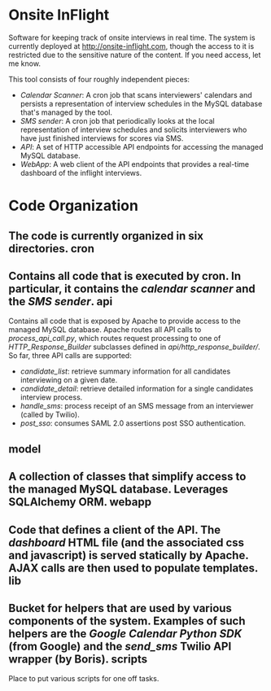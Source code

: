 Onsite InFlight
===============
Software for keeping track of onsite interviews in real time. The system is currently deployed at <http://onsite-inflight.com>, though the access to it is restricted due to the sensitive nature of the content. If you need access, let me know.

This tool consists of four roughly independent pieces:
- *Calendar Scanner*: A cron job that scans interviewers' calendars and persists a representation of interview schedules in the MySQL database that's managed by the tool.
- *SMS sender*: A cron job that periodically looks at the local representation of interview schedules and solicits interviewers who have just finished interviews for scores via SMS.
- *API*: A set of HTTP accessible API endpoints for accessing the managed MySQL database.
- *WebApp*: A web client of the API endpoints that provides a real-time dashboard of the inflight interviews.

Code Organization
=================
The code is currently organized in six directories.
cron
----
Contains all code that is executed by cron. In particular, it contains the *calendar scanner* and the *SMS sender*.
api
---
Contains all code that is exposed by Apache to provide access to the managed MySQL database. Apache routes all API calls to *process_api_call.py*, which routes request processing to one of *HTTP_Response_Builder* subclasses defined in *api/http_response_builder/*. So far, three API calls are supported:
- *candidate_list*: retrieve summary information for all candidates interviewing on a given date.
- *candidate_detail*: retrieve detailed information for a single candidates interview process.
- *handle_sms*: process receipt of an SMS message from an interviewer (called by Twilio).
- *post_sso*: consumes SAML 2.0 assertions post SSO authentication.

model
-----
A collection of classes that simplify access to the managed MySQL database. Leverages SQLAlchemy ORM.
webapp
------
Code that defines a client of the API. The *dashboard* HTML file (and the associated css and javascript) is served statically by Apache. AJAX calls are then used to populate templates.
lib
---
Bucket for helpers that are used by various components of the system. Examples of such helpers are the *Google Calendar Python SDK* (from Google) and the *send_sms* Twilio API wrapper (by Boris).
scripts
-------
Place to put various scripts for one off tasks.

